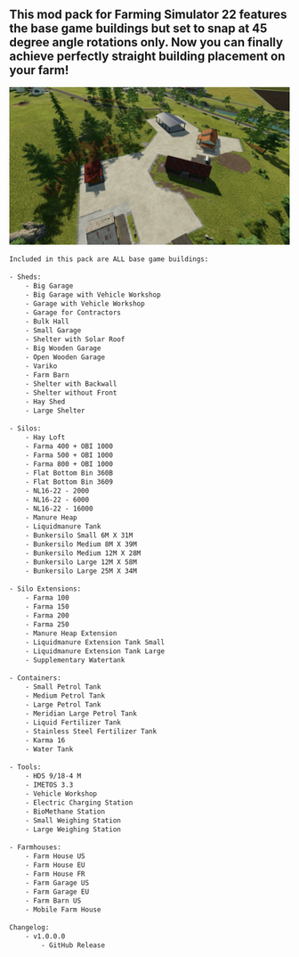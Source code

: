 ## This mod pack for Farming Simulator 22 features the base game buildings but set to snap at 45 degree angle rotations only. Now you can finally achieve perfectly straight building placement on your farm!

![Snapping Buildings Pack Screenshot](/screenshots/snapping_buildings_screen1.jpg)

```
Included in this pack are ALL base game buildings:

- Sheds:
    - Big Garage
    - Big Garage with Vehicle Workshop
    - Garage with Vehicle Workshop
    - Garage for Contractors
    - Bulk Hall
    - Small Garage
    - Shelter with Solar Roof
    - Big Wooden Garage
    - Open Wooden Garage
    - Variko
    - Farm Barn
    - Shelter with Backwall
    - Shelter without Front
    - Hay Shed
    - Large Shelter

- Silos:
    - Hay Loft
    - Farma 400 + OBI 1000
    - Farma 500 + OBI 1000
    - Farma 800 + OBI 1000
    - Flat Bottom Bin 360B
    - Flat Bottom Bin 3609
    - NL16-22 - 2000
    - NL16-22 - 6000
    - NL16-22 - 16000
    - Manure Heap
    - Liquidmanure Tank
    - Bunkersilo Small 6M X 31M
    - Bunkersilo Medium 8M X 39M
    - Bunkersilo Medium 12M X 28M 
    - Bunkersilo Large 12M X 58M
    - Bunkersilo Large 25M X 34M

- Silo Extensions:
    - Farma 100
    - Farma 150
    - Farma 200
    - Farma 250
    - Manure Heap Extension
    - Liquidmanure Extension Tank Small
    - Liquidmanure Extension Tank Large
    - Supplementary Watertank

- Containers:
    - Small Petrol Tank
    - Medium Petrol Tank
    - Large Petrol Tank
    - Meridian Large Petrol Tank
    - Liquid Fertilizer Tank
    - Stainless Steel Fertilizer Tank
    - Karma 16
    - Water Tank

- Tools:
    - HDS 9/18-4 M 
    - IMETOS 3.3
    - Vehicle Workshop
    - Electric Charging Station
    - BioMethane Station
    - Small Weighing Station
    - Large Weighing Station
    
- Farmhouses:
    - Farm House US 
    - Farm House EU
    - Farm House FR
    - Farm Garage US
    - Farm Garage EU
    - Farm Barn US
    - Mobile Farm House

Changelog:
    - v1.0.0.0 
        - GitHub Release
```
